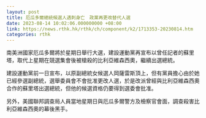 ```yaml
---
layout: post
title: 厄瓜多爾總統候選人遇刺身亡　政黨再更改替代人選
date: 2023-08-14 10:02:06.000000000 +08:00
link: https://news.rthk.hk/rthk/ch/component/k2/1713353-20230814.htm
categories: rthk
---
```


南美洲國家厄瓜多爾將於星期日舉行大選，建設運動黨再宣布以曾任記者的蘇里塔，取代上星期在競選集會後被槍殺的比利亞維森西奧，繼續出選總統。

建設運動黨前一日宣布，以原副總統女候選人岡薩雷斯頂上，但有黨員擔心由於她已經參選副總統，選舉委員會不會批准更改人選，於是改派曾經與比利亞維森西奧合作的蘇里塔出選總統，但他的候選資格仍要得到選委會批准。

另外，美國聯邦調查局人員當地星期日與厄瓜多爾警方及檢察官會面，調查殺害比利亞維森西奧的幕後黑手。

